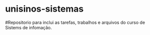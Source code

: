 # unisinos-sistemas
#Repositorio para inclui as tarefas, trabalhos e arquivos do curso de Sistems de infomação.


